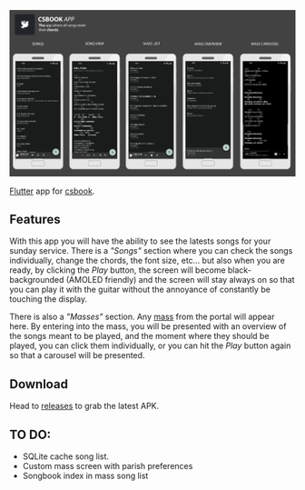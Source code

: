 ![csbook](csbook_app.png)

[Flutter](https://flutter.dev) app for [csbook](https://parroquias.csbook.es). 

## Features
With this app you will have the ability to see the latests songs for your sunday service. There is a _"Songs"_ section where you can check the songs individually, change the chords, the font size, etc... but also when you are ready, by clicking the _Play_ button, the screen will become black-backgrounded (AMOLED friendly) and the screen will stay always on so that you can play it with the guitar without the annoyance of constantly be touching the display.

There is also a _"Masses"_ section. Any [mass](https://parroquias.csbook.es/masses) from the portal will appear here. By entering into the mass, you will be presented with an overview of the songs meant to be played, and the moment where they should be played, you can click them individually, or you can hit the _Play_ button again so that a carousel will be presented.

## Download
Head to [releases](https://github.com/hkfuertes/csbook_app/releases) to grab the latest APK.

## TO DO:
- SQLite cache song list.
- Custom mass screen with parish preferences
- Songbook index in mass song list
